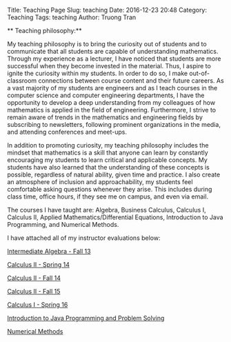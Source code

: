 Title: Teaching Page
Slug: teaching
Date: 2016-12-23 20:48
Category: Teaching
Tags: teaching
Author: Truong Tran

** Teaching philosophy:**  


My teaching philosophy is to bring the curiosity out of students and to communicate that all students are capable of understanding mathematics. Through my experience as a lecturer, I have noticed that students are more successful when they become invested in the material. Thus, I aspire to ignite the curiosity within my students. In order to do so, I make out-of-classroom connections between course content and their future careers. As a vast majority of my students are engineers and as I teach courses in the computer science and computer engineering departments, I have the opportunity to develop a deep understanding from my colleagues of how mathematics is applied in the field of engineering. Furthermore, I strive to remain aware of trends in the mathematics and engineering fields by subscribing to newsletters, following prominent organizations in the media, and attending conferences and meet-ups.  


In addition to promoting curiosity, my teaching philosophy includes the mindset that mathematics is a skill that anyone can learn  by constantly encouraging my students to learn critical and applicable concepts. My students have also learned that the understanding of these concepts is possible, regardless of natural ability, given time and practice. I also create an atmosphere of inclusion and approachability, my students feel comfortable asking questions whenever they arise. This includes during class time, office hours, if they see me on campus, and even via email.


The courses I have taught are: Algebra, Business Calculus, Calculus I, Calculus II, Applied Mathematics/Differential Equations, Introduction to Java Programming, and Numerical Methods.


I have attached all of my instructor evaluations below:


[Intermediate Algebra - Fall 13]({filename}/pdfs/MAPB7_F13.pdf)


[Calculus II - Spring 14]({filename}/pdfs/Math123_S14.pdf)


[Calculus II - Fall 14]({filename}/pdfs/Math123_F14.pdf)


[Calculus II - Fall 15]({filename}/pdfs/Math123_F15.pdf)


[Calculus I - Spring 16]({filename}/pdfs/Math122_S16.pdf)


[Introduction to Java Programming and Problem Solving]({filename}/pdfs/Cecs174_S16.pdf)


[Numerical Methods]({filename}/pdfs/Cecs271_S16.pdf)
